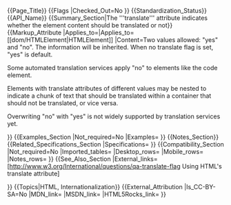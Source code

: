 {{Page_Title}}
{{Flags
|Checked_Out=No
}}
{{Standardization_Status}}
{{API_Name}}
{{Summary_Section|The '''translate''' attribute indicates whether the element content should be translated or not}}
{{Markup_Attribute
|Applies_to=|Applies_to=[[dom/HTMLElement|HTMLElement]]
|Content=Two values allowed: "yes" and "no". The information will be inherited. When no translate flag is set, "yes" is default.

Some automated translation services apply "no" to elements like the code element.

Elements with translate attributes of different values may be nested to indicate a chunk of text that should be translated within a container that should not be translated, or vice versa.

Overwriting "no" with "yes" is not widely supported by translation services yet.


}}
{{Examples_Section
|Not_required=No
|Examples=
}}
{{Notes_Section}}
{{Related_Specifications_Section
|Specifications=
}}
{{Compatibility_Section
|Not_required=No
|Imported_tables=
|Desktop_rows=
|Mobile_rows=
|Notes_rows=
}}
{{See_Also_Section
|External_links=[http://www.w3.org/International/questions/qa-translate-flag Using HTML's translate attribute]

}}
{{Topics|HTML, Internationalization}}
{{External_Attribution
|Is_CC-BY-SA=No
|MDN_link=
|MSDN_link=
|HTML5Rocks_link=
}}